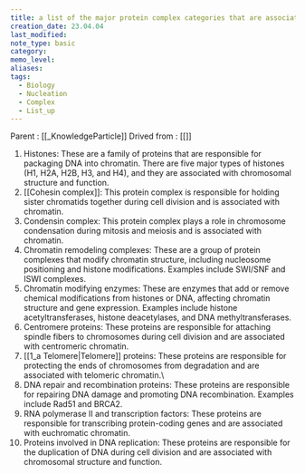 ```yaml
---
title: a list of the major protein complex categories that are associated with chromosome complexes
creation_date: 23.04.04
last_modified: 
note_type: basic
category: 
memo_level: 
aliases: 
tags:
  - Biology
  - Nucleation
  - Complex
  - List_up
---
```


Parent : [[_KnowledgeParticle]]
Drived from : [[]]

1. Histones: These are a family of proteins that are responsible for packaging DNA into chromatin. There are five major types of histones (H1, H2A, H2B, H3, and H4), and they are associated with chromosomal structure and function.
2. [[Cohesin complex]]: This protein complex is responsible for holding sister chromatids together during cell division and is associated with chromatin.
3. Condensin complex: This protein complex plays a role in chromosome condensation during mitosis and meiosis and is associated with chromatin.
4. Chromatin remodeling complexes: These are a group of protein complexes that modify chromatin structure, including nucleosome positioning and histone modifications. Examples include SWI/SNF and ISWI complexes.
5. Chromatin modifying enzymes: These are enzymes that add or remove chemical modifications from histones or DNA, affecting chromatin structure and gene expression. Examples include histone acetyltransferases, histone deacetylases, and DNA methyltransferases.
6. Centromere proteins: These proteins are responsible for attaching spindle fibers to chromosomes during cell division and are associated with centromeric chromatin.
7. [[1_a Telomere|Telomere]] proteins: These proteins are responsible for protecting the ends of chromosomes from degradation and are associated with telomeric chromatin.\
8. DNA repair and recombination proteins: These proteins are responsible for repairing DNA damage and promoting DNA recombination. Examples include Rad51 and BRCA2.
9. RNA polymerase II and transcription factors: These proteins are responsible for transcribing protein-coding genes and are associated with euchromatic chromatin.
10. Proteins involved in DNA replication: These proteins are responsible for the duplication of DNA during cell division and are associated with chromosomal structure and function.